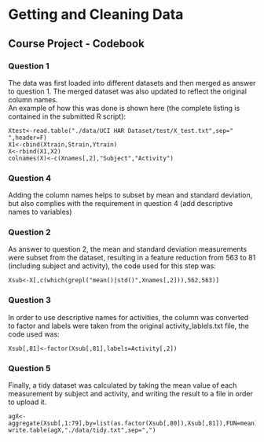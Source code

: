 Getting and Cleaning Data
========================================================
Course Project - Codebook
--------------------------------------------------------
### Question 1 
The data was first loaded into different datasets and then merged as answer to question 1.  The merged dataset was also updated to reflect the original column names.   
An example of how this was done is shown here (the complete listing is contained in the submitted R script):
````
Xtest<-read.table("./data/UCI HAR Dataset/test/X_test.txt",sep=" ",header=F)
X1<-cbind(Xtrain,Strain,Ytrain)
X<-rbind(X1,X2)
colnames(X)<-c(Xnames[,2],"Subject","Activity")
````
### Question 4  
Adding the column names helps to subset by mean and standard deviation, but also complies with the requirement in question 4 (add descriptive names to variables)  
### Question 2  
As answer to question 2, the mean and standard deviation measurements were subset from the dataset, resulting in a feature reduction from 563 to 81 (including subject and activity), the code used for this step was:
````
Xsub<-X[,c(which(grepl("mean()|std()",Xnames[,2])),562,563)]
````
### Question 3  
In order to use descriptive names for activities, the column was converted to factor and labels were taken from the original activity_lablels.txt file, the code used was:
````
Xsub[,81]<-factor(Xsub[,81],labels=Activity[,2])
````
### Question 5
Finally, a tidy dataset was calculated by taking the mean value of each measurement by subject and activity, and writing the result to a file in order to upload it.
````
agX<-aggregate(Xsub[,1:79],by=list(as.factor(Xsub[,80]),Xsub[,81]),FUN=mean)
write.table(agX,"./data/tidy.txt",sep=",")
````
